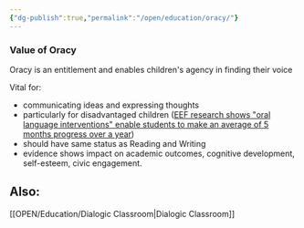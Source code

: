 ```yaml
---
{"dg-publish":true,"permalink":"/open/education/oracy/"}
---
```



### Value of Oracy

Oracy is an entitlement and enables children's agency in finding their voice

Vital for:
- communicating ideas and expressing thoughts
- particularly for disadvantaged children ([EEF research shows "oral language interventions" enable students to make an average of 5 months progress over a year](https://educationendowmentfoundation.org.uk/education-evidence/teaching-learning-toolkit/oral-language-interventions))
- should have same status as Reading and Writing
- evidence shows impact on academic outcomes, cognitive development, self-esteem, civic engagement.




## Also:

[[OPEN/Education/Dialogic Classroom\|Dialogic Classroom]]

